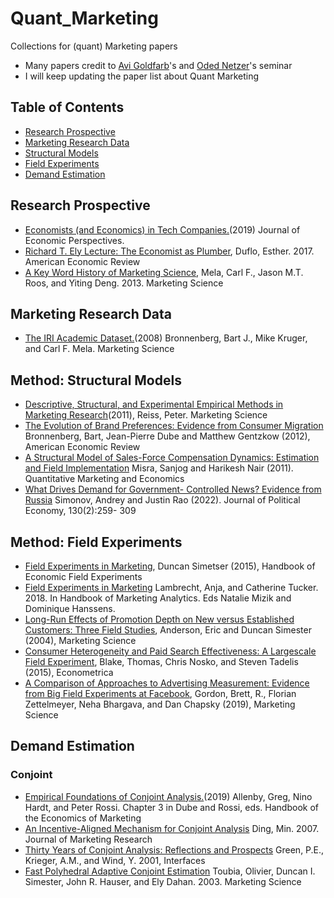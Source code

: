 # Quant_Marketing
Collections for (quant) Marketing papers

- Many papers credit to [Avi Goldfarb](https://www.avigoldfarb.com/)'s and [Oded Netzer](http://www.columbia.edu/~on2110/)'s seminar
- I will keep updating the paper list about Quant Marketing

## Table of Contents
- [Research Prospective](#research-prospective)
- [Marketing Research Data](#marketing-research-data)
- [Structural Models](#method-structural-models)
- [Field Experiments](#method-field-experiments)
- [Demand Estimation](#demand-estimation)

## Research Prospective 
- [Economists (and Economics) in Tech Companies.](https://www.aeaweb.org/articles?id=10.1257/jep.33.1.209)(2019) Journal of Economic Perspectives.
- [Richard T. Ely Lecture: The Economist as Plumber](https://pubs.aeaweb.org/doi/pdfplus/10.1257/aer.p20171153), Duflo, Esther. 2017. American Economic Review
- [A Key Word History of Marketing Science](https://pubsonline.informs.org/doi/10.1287/mksc.1120.0764), Mela, Carl F., Jason M.T. Roos, and Yiting Deng. 2013. Marketing Science

## Marketing Research Data 
- [The IRI Academic Dataset.](https://people.duke.edu/~mela/bio/papers/Bronnenberg_Kruger_Mela_2007.pdf)(2008) Bronnenberg, Bart J., Mike Kruger, and Carl F. Mela. Marketing Science


## Method: Structural Models
- [Descriptive, Structural, and Experimental Empirical Methods in Marketing Research](https://www.jstor.org/stable/41408411#metadata_info_tab_contents)(2011), Reiss, Peter. Marketing Science
- [The Evolution of Brand Preferences: Evidence from Consumer Migration](https://www.aeaweb.org/articles?id=10.1257/aer.102.6.2472) Bronnenberg, Bart, Jean-Pierre Dube and Matthew Gentzkow (2012), American Economic Review
- [A Structural Model of Sales-Force Compensation Dynamics: Estimation and Field Implementation](http://www.sanjogmisra.com/mkt_salesforce.pdf) Misra, Sanjog and Harikesh Nair (2011). Quantitative Marketing and Economics
- [What Drives Demand for Government- Controlled News? Evidence from Russia](https://www.journals.uchicago.edu/doi/10.1086/717351) Simonov, Andrey and Justin Rao (2022). Journal of Political Economy, 130(2):259- 309

## Method: Field Experiments
- [Field Experiments in Marketing](https://www.sciencedirect.com/science/article/pii/S2214658X16300010), Duncan Simetser (2015), Handbook of Economic Field Experiments
- [Field Experiments in Marketing](https://papers.ssrn.com/sol3/papers.cfm?abstract_id=2630209) Lambrecht, Anja, and Catherine Tucker. 2018. In Handbook of Marketing Analytics. Eds Natalie Mizik and Dominique Hanssens.
- [Long-Run Effects of Promotion Depth on New versus Established Customers: Three Field Studies](https://www.kellogg.northwestern.edu/faculty/anderson_e/htm/personalpage_files/Papers/Long_Run_Effects_of_Promotion_Depth_on_New_versus_Established_Customers.pdf), Anderson, Eric and Duncan Simester (2004), Marketing Science
- [Consumer Heterogeneity and Paid Search Effectiveness: A Largescale Field Experiment](https://faculty.haas.berkeley.edu/stadelis/BNT_ECMA_rev.pdf), Blake, Thomas, Chris Nosko, and Steven Tadelis (2015), Econometrica
- [A Comparison of Approaches to Advertising Measurement: Evidence from Big Field Experiments at Facebook](https://pubsonline.informs.org/doi/abs/10.1287/mksc.2018.1135), Gordon, Brett, R., Florian Zettelmeyer, Neha Bhargava, and Dan Chapsky (2019), Marketing Science


## Demand Estimation
### Conjoint
- [Empirical Foundations of Conjoint Analysis.](https://www.sciencedirect.com/science/article/pii/S2452261919300024)(2019) Allenby, Greg, Nino Hardt, and Peter Rossi. Chapter 3 in Dube and Rossi, eds. Handbook of the Economics of Marketing
- [An Incentive-Aligned Mechanism for Conjoint Analysis](https://journals.sagepub.com/doi/10.1509/jmkr.44.2.214) Ding, Min. 2007. Journal of Marketing Research
- [Thirty Years of Conjoint Analysis: Reflections and Prospects](https://www.jstor.org/stable/25062702#metadata_info_tab_contents) Green, P.E., Krieger, A.M., and Wind, Y. 2001, Interfaces
- [Fast Polyhedral Adaptive Conjoint Estimation](https://www.jstor.org/stable/4129742#metadata_info_tab_contents) Toubia, Olivier, Duncan I. Simester, John R. Hauser, and Ely Dahan. 2003. Marketing Science
